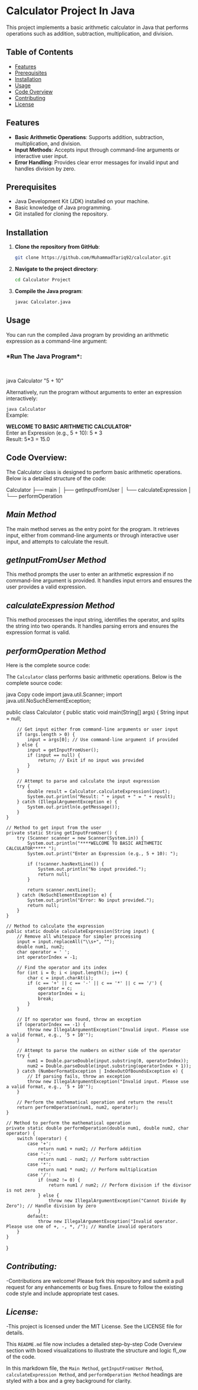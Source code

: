 # Calculator Project In Java

This project implements a basic arithmetic calculator in Java that performs operations such as addition, subtraction, multiplication, and division.

## Table of Contents
- [Features](#features)
- [Prerequisites](#prerequisites)
- [Installation](#installation)
- [Usage](#usage)
- [Code Overview](#code-overview)
- [Contributing](#contributing)
- [License](#license)

## Features
- **Basic Arithmetic Operations**: Supports addition, subtraction, multiplication, and division.
- **Input Methods**: Accepts input through command-line arguments or interactive user input.
- **Error Handling**: Provides clear error messages for invalid input and handles division by zero.

## Prerequisites
- Java Development Kit (JDK) installed on your machine.
- Basic knowledge of Java programming.
- Git installed for cloning the repository.

## Installation
1. **Clone the repository from GitHub**:
    ```sh
    git clone https://github.com/MuhammadTariq92/calculator.git
    ```
2. **Navigate to the project directory**:
    ```sh
    cd Calculator Project
    ```
3. **Compile the Java program**:
    ```sh
    javac Calculator.java
    ```

## Usage
You can run the compiled Java program by providing an arithmetic expression as a command-line argument:

<h3><b></b>*Run The Java Program*:</b></h3>
<br>

java Calculator "5 + 10"

Alternatively, run the program without arguments to enter an expression interactively:


`java Calculator`
<br>
Example:

****WELCOME TO BASIC ARITHMETIC CALCULATOR*****
<br>
Enter an Expression (e.g., 5 + 10): 5 * 3
<br>
Result: 5*3 = 15.0


<h2><i></i>Code Overview:</i></h2>
The Calculator class is designed to perform basic arithmetic operations. Below is a detailed structure of the code:

Calculator
├── main
│   ├── getInputFromUser
│   └── calculateExpression
│       └── performOperation

<h2><i>Main Method</i></h2>
The main method serves as the entry point for the program. It retrieves input, either from command-line arguments or through interactive user input, and attempts to calculate the result.

<h2><i>getInputFromUser Method</i></h2>
This method prompts the user to enter an arithmetic expression if no command-line argument is provided. It handles input errors and ensures the user provides a valid expression.

<h2><i>calculateExpression Method</i></h2>
This method processes the input string, identifies the operator, and splits the string into two operands. It handles parsing errors and ensures the expression format is valid.

<h2><i>performOperation Method</i></h2/
This method performs the arithmetic operation based on the identified operator and returns the result. It includes error handling for division by zero and invalid operators.

Here is the complete source code:

The `Calculator` class performs basic arithmetic operations. Below is the complete source code:

java
Copy code
import java.util.Scanner;
import java.util.NoSuchElementException;

public class Calculator {
    public static void main(String[] args) {
        String input = null;

        // Get input either from command-line arguments or user input
        if (args.length > 0) {
            input = args[0]; // Use command-line argument if provided
        } else {
            input = getInputFromUser();
            if (input == null) {
                return; // Exit if no input was provided
            }
        }

        // Attempt to parse and calculate the input expression
        try {
            double result = Calculator.calculateExpression(input);
            System.out.println("Result: " + input + " = " + result);
        } catch (IllegalArgumentException e) {
            System.out.println(e.getMessage());
        }
    }

    // Method to get input from the user
    private static String getInputFromUser() {
        try (Scanner scanner = new Scanner(System.in)) {
            System.out.println("****WELCOME TO BASIC ARITHMETIC CALCULATOR***** ");
            System.out.print("Enter an Expression (e.g., 5 + 10): ");

            if (!scanner.hasNextLine()) {
                System.out.println("No input provided.");
                return null;
            }

            return scanner.nextLine();
        } catch (NoSuchElementException e) {
            System.out.println("Error: No input provided.");
            return null;
        }
    }

    // Method to calculate the expression
    public static double calculateExpression(String input) {
        // Remove all whitespace for simpler processing
        input = input.replaceAll("\\s+", "");
        double num1, num2;
        char operator = ' ';
        int operatorIndex = -1;

        // Find the operator and its index
        for (int i = 0; i < input.length(); i++) {
            char c = input.charAt(i);
            if (c == '+' || c == '-' || c == '*' || c == '/') {
                operator = c;
                operatorIndex = i;
                break;
            }
        }

        // If no operator was found, throw an exception
        if (operatorIndex == -1) {
            throw new IllegalArgumentException("Invalid input. Please use a valid format, e.g., '5 + 10'");
        }

        // Attempt to parse the numbers on either side of the operator
        try {
            num1 = Double.parseDouble(input.substring(0, operatorIndex));
            num2 = Double.parseDouble(input.substring(operatorIndex + 1));
        } catch (NumberFormatException | IndexOutOfBoundsException e) {
            // If parsing fails, throw an exception
            throw new IllegalArgumentException("Invalid input. Please use a valid format, e.g., '5 + 10'");
        }

        // Perform the mathematical operation and return the result
        return performOperation(num1, num2, operator);
    }

    // Method to perform the mathematical operation
    private static double performOperation(double num1, double num2, char operator) {
        switch (operator) {
            case '+':
                return num1 + num2; // Perform addition
            case '-':
                return num1 - num2; // Perform subtraction
            case '*':
                return num1 * num2; // Perform multiplication
            case '/':
                if (num2 != 0) {
                    return num1 / num2; // Perform division if the divisor is not zero
                } else {
                    throw new IllegalArgumentException("Cannot Divide By Zero"); // Handle division by zero
                }
            default:
                throw new IllegalArgumentException("Invalid operator. Please use one of +, -, *, /"); // Handle invalid operators
        }
    }
}




<h2><i><b>Contributing:</b></i></h2>

-Contributions are welcome! Please fork this repository and submit a pull request for any enhancements or bug fixes. Ensure to follow the existing code style and include appropriate test cases.

<h2><i><b>License:</b></i></h2>

-This project is licensed under the MIT License. See the LICENSE file for details.


This `README.md` file now includes a detailed step-by-step Code Overview section with boxed visualizations to illustrate the structure and logic fl,,ow of the code.

In this markdown file, the `Main Method`, `getInputFromUser Method`, `calculateExpression Method`, and `performOperation Method` headings are styled with a box and a grey background for clarity.

